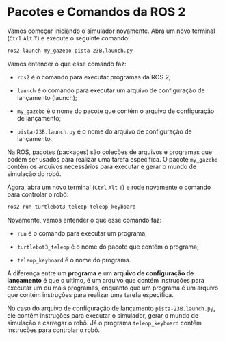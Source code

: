 # Pacotes e Comandos da ROS 2

Vamos começar iniciando o simulador novamente. Abra um novo terminal (`Ctrl` `Alt` `T`) e execute o seguinte comando:

```bash
ros2 launch my_gazebo pista-23B.launch.py
```

Vamos entender o que esse comando faz:

* `ros2` é o comando para executar programas da ROS 2;

* `launch` é o comando para executar um arquivo de configuração de lançamento (launch);

* `my_gazebo` é o nome do pacote que contém o arquivo de configuração de lançamento;

* `pista-23B.launch.py` é o nome do arquivo de configuração de lançamento.

Na ROS, pacotes (packages) são coleções de arquivos e programas que podem ser usados para realizar uma tarefa específica. O pacote `my_gazebo` contém os arquivos necessários para executar e gerar o mundo de simulação do robô.

Agora, abra um novo terminal (`Ctrl` `Alt` `T`) e rode novamente o comando para controlar o robô:

```bash
ros2 run turtlebot3_teleop teleop_keyboard
```

Novamente, vamos entender o que esse comando faz:

* `run` é o comando para executar um programa;

* `turtlebot3_teleop` é o nome do pacote que contém o programa;

* `teleop_keyboard` é o nome do programa.

A diferença entre um **programa** e um **arquivo de configuração de lançamento** é que o ultimo, é um arquivo que contém instruções para executar um ou mais programas, enquanto que um programa é um arquivo que contém instruções para realizar uma tarefa específica.

No caso do arquivo de configuração de lançamento `pista-23B.launch.py`, ele contém instruções para executar o simulador, gerar o mundo de simulação e carregar o robô. Já o programa `teleop_keyboard` contém instruções para controlar o robô.
